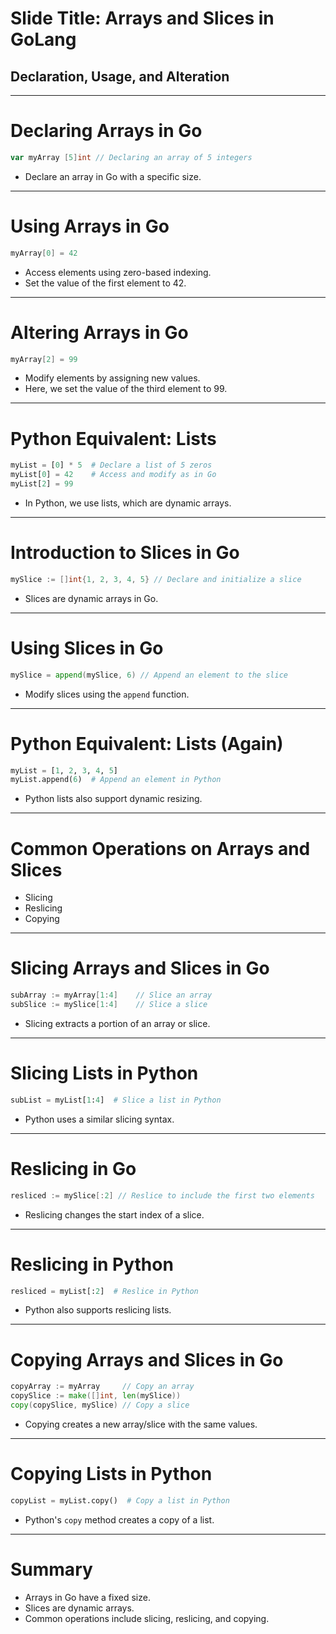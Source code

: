 
# Slide Title: Arrays and Slices in GoLang
## Declaration, Usage, and Alteration

---

# Declaring Arrays in Go
```go
var myArray [5]int // Declaring an array of 5 integers
```

- Declare an array in Go with a specific size.

---

# Using Arrays in Go
```go
myArray[0] = 42
```

- Access elements using zero-based indexing.
- Set the value of the first element to 42.

---

# Altering Arrays in Go
```go
myArray[2] = 99
```

- Modify elements by assigning new values.
- Here, we set the value of the third element to 99.

---

# Python Equivalent: Lists
```python
myList = [0] * 5  # Declare a list of 5 zeros
myList[0] = 42    # Access and modify as in Go
myList[2] = 99
```

- In Python, we use lists, which are dynamic arrays.

---

# Introduction to Slices in Go
```go
mySlice := []int{1, 2, 3, 4, 5} // Declare and initialize a slice
```

- Slices are dynamic arrays in Go.

---

# Using Slices in Go
```go
mySlice = append(mySlice, 6) // Append an element to the slice
```

- Modify slices using the `append` function.

---

# Python Equivalent: Lists (Again)
```python
myList = [1, 2, 3, 4, 5]
myList.append(6)  # Append an element in Python
```

- Python lists also support dynamic resizing.

---

# Common Operations on Arrays and Slices
- Slicing
- Reslicing
- Copying

---

# Slicing Arrays and Slices in Go
```go
subArray := myArray[1:4]    // Slice an array
subSlice := mySlice[1:4]    // Slice a slice
```

- Slicing extracts a portion of an array or slice.

---

# Slicing Lists in Python
```python
subList = myList[1:4]  # Slice a list in Python
```

- Python uses a similar slicing syntax.

---

# Reslicing in Go
```go
resliced := mySlice[:2] // Reslice to include the first two elements
```

- Reslicing changes the start index of a slice.

---

# Reslicing in Python
```python
resliced = myList[:2]  # Reslice in Python
```

- Python also supports reslicing lists.

---

# Copying Arrays and Slices in Go
```go
copyArray := myArray     // Copy an array
copySlice := make([]int, len(mySlice))
copy(copySlice, mySlice) // Copy a slice
```

- Copying creates a new array/slice with the same values.

---

# Copying Lists in Python
```python
copyList = myList.copy()  # Copy a list in Python
```

- Python's `copy` method creates a copy of a list.

---

# Summary
- Arrays in Go have a fixed size.
- Slices are dynamic arrays.
- Common operations include slicing, reslicing, and copying.
